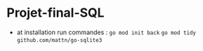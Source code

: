 # Projet-final-SQL

* at installation run commandes : 
`go mod init back`
`go mod tidy`
`github.com/mattn/go-sqlite3`